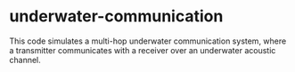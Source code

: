 # underwater-communication
This code simulates a multi-hop underwater communication system, where a transmitter communicates with a receiver over an underwater acoustic channel.
